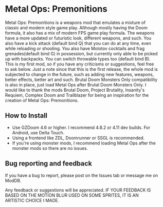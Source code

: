 # Metal Ops: Premonitions
 Metal Ops: Premonitions is a weapons mod that emulates a mixture of classic and modern style game play. Although mostly having the Doom formula, it also has a mix of modern FPS game play formula. The weapons have a more updated or futuristic look, different weapons, and such. You also have a kick attack (default bind Q) that you can do at any time, even while reloading or shooting. You also have Molotov cocktails and frag grenades(default bind G) in possession, but currently only able to be picked up with backpacks. You can switch throwable types too (default bind B). This is my first mod, so if you have any criticisms or suggestions, feel free to ask below. Just a note since that this is the first release, the whole mod is subjected to change in the future, such as adding new features, weapons, better effects, better art and such. Brutal Doom Monsters Only compatibility is also in place, just load Metal Ops after Brutal Doom Monsters Only. I would like to thank the mods Brutal Doom, Project Brutality, Insanity's Requiem, Complex Doom and Trailblazer for being an inspiration for the creation of Metal Ops: Premonitions.

## How to Install
- Use GZDoom 4.6 or higher. I recommend 4.8.2 or 4.11 dev builds. For Android, use Delta Touch.
- Using a frontend like ZDL, Doomrunner or SSGL is recommended.
- If you're using monster mods, I recommend loading Metal Ops after the monster mods so there are no issues.

## Bug reporting and feedback
If you have a bug to report, please post on the Issues tab or message me on ModDB.

Any feedback or suggestions will be appreciated.
IF YOUR FEEDBACK IS BASED ON THE MOTION BLUR USED ON SOME SPRITES, IT IS AN ARTISTIC CHOICE I MADE.
